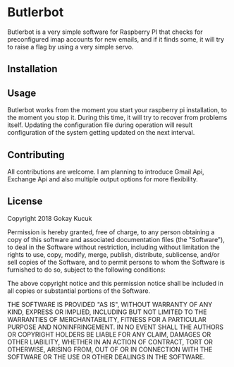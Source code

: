 # Butlerbot

Butlerbot is a very simple software for Raspberry PI that checks for preconfigured imap accounts for 
new emails, and if it finds some, it will try to raise a flag by using a very simple servo.

## Installation

## Usage

Butlerbot works from the moment you start your raspberry pi installation, to the moment you stop it. During
this time, it will try to recover from problems itself. Updating the configuration file during operation
will result configuration of the system getting updated on the next interval.

## Contributing

All contributions are welcome. I am planning to introduce Gmail Api, Exchange Api and also multiple output options
for more flexibility.

## License

Copyright 2018 Gokay Kucuk

Permission is hereby granted, free of charge, to any person obtaining a copy of this software and associated documentation files (the "Software"), to deal in the Software without restriction, including without limitation the rights to use, copy, modify, merge, publish, distribute, sublicense, and/or sell copies of the Software, and to permit persons to whom the Software is furnished to do so, subject to the following conditions:

The above copyright notice and this permission notice shall be included in all copies or substantial portions of the Software.

THE SOFTWARE IS PROVIDED "AS IS", WITHOUT WARRANTY OF ANY KIND, EXPRESS OR IMPLIED, INCLUDING BUT NOT LIMITED TO THE WARRANTIES OF MERCHANTABILITY, FITNESS FOR A PARTICULAR PURPOSE AND NONINFRINGEMENT. IN NO EVENT SHALL THE AUTHORS OR COPYRIGHT HOLDERS BE LIABLE FOR ANY CLAIM, DAMAGES OR OTHER LIABILITY, WHETHER IN AN ACTION OF CONTRACT, TORT OR OTHERWISE, ARISING FROM, OUT OF OR IN CONNECTION WITH THE SOFTWARE OR THE USE OR OTHER DEALINGS IN THE SOFTWARE.